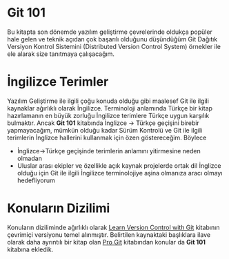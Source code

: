 # Git 101

Bu kitapta son dönemde yazılım geliştirme çevrelerinde oldukça popüler hale gelen ve teknik açıdan çok başarılı olduğunu düşündüğüm Git Dağıtık Versiyon Kontrol Sistemini (Distributed Version Control System) örnekler ile ele alarak size tanıtmaya çalışacağım.

# İngilizce Terimler

Yazılım Geliştirme ile ilgili çoğu konuda olduğu gibi maalesef Git ile ilgili kaynaklar ağırlıklı olarak İngilizce. Terminoloji anlamında Türkçe bir kitap hazırlamanın en büyük zorluğu İngilizce terimlere Türkçe uygun karşılık bulmaktır. Ancak **Git 101** kitabında İnglizce -> Türkçe geçişini birebir yapmayacağım, mümkün olduğu kadar Sürüm Kontrolü ve Git ile ilgili terimlerin İnglizce hallerini kullanmak için özen göstereceğim. Böylece

* İnglizce->Türkçe geçişinde terimlerin anlamını yitirmesine neden olmadan
* Uluslar arası ekipler ve özellikle açık kaynak projelerde ortak dil İnglizce olduğu için Git ile ilgili İngilizce terminolojiye aşina olmanıza aracı olmayı hedefliyorum


# Konuların Dizilimi

Konuların diziliminde ağırlıklı olarak [Learn Version Control with Git](http://www.git-tower.com/learn/ebook/command-line/introduction  "Learn Version Control with Git") kitabının çevrimiçi versiyonu temel alınmıştır. Belirtilen kaynaktaki başlıklara ilave olarak daha ayrıntılı bir kitap olan [Pro Git](http://git-scm.com/book "Pro Git") kitabından konular da **Git 101** kitabına ekledik.
